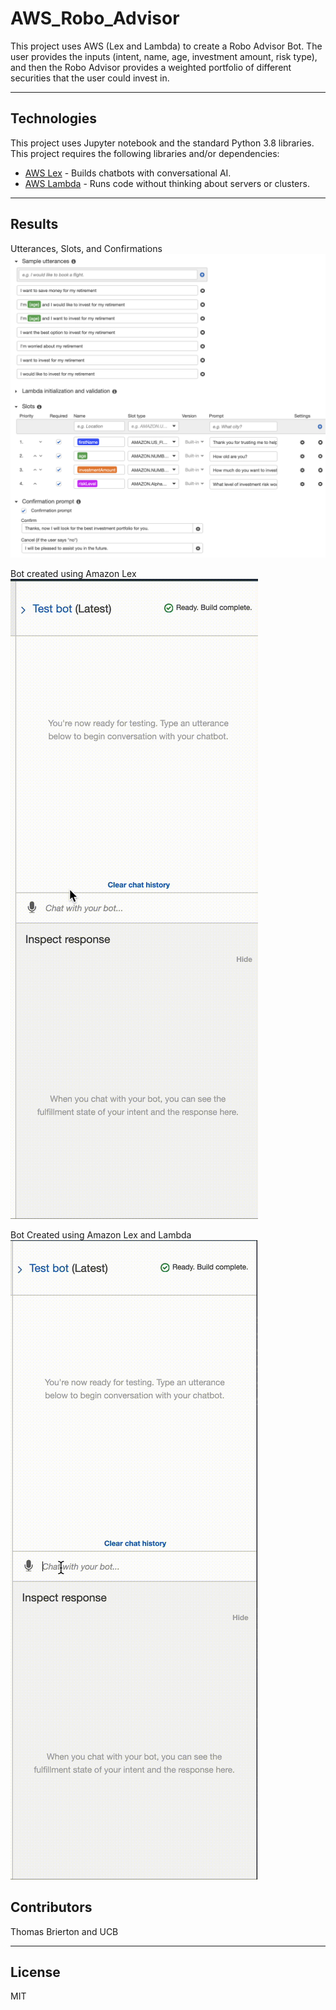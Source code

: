 # AWS_Robo_Advisor

This project uses AWS (Lex and Lambda) to create a Robo Advisor Bot. The user provides the inputs (intent, name, age, investment amount, risk type), and then the Robo Advisor provides a weighted portfolio of different securities that the user could invest in.

---

## Technologies

This project uses Jupyter notebook and the standard Python 3.8 libraries. This project requires the following libraries and/or dependencies:

- [AWS Lex](https://aws.amazon.com/lex/) - Builds chatbots with conversational AI.
- [AWS Lambda](https://aws.amazon.com/lambda/) - Runs code without thinking about servers or clusters.

---

## Results

Utterances, Slots, and Confirmations 
![](https://github.com/ThomasBrierton/AWS_Robo_Advisor/blob/main/Bot_Videos/Slots_pic.png)

Bot created using Amazon Lex
![](https://github.com/ThomasBrierton/AWS_Robo_Advisor/blob/main/Bot_Videos/Lex_bot.gif)

Bot Created using Amazon Lex and Lambda
![](https://github.com/ThomasBrierton/AWS_Robo_Advisor/blob/main/Bot_Videos/Lambda_Bot.gif)

## Contributors 

Thomas Brierton and UCB

---

## License

MIT